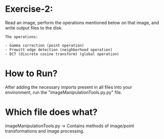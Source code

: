 # Exercise-2: 
Read an image, perform the operations mentioned below on that image, and write output files to the disk.
    
    The operations:

    - Gamma correction (point operation)
    - Prewitt edge detection (neighborhood operation)
    - DCT (discrete cosine transform) (global operation)

# How to Run?
After adding the necessary imports present in all files into your environment, run the "imageManipulationTools.py.py" file.

# Which file does what?
imageManipulationTools.py -> Contains methods of image/point transformations and image processing.
